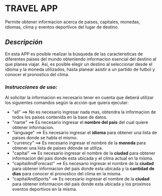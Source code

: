 # TRAVEL APP

Permite obtener informacion acerca de paises, capitales, monedas, idiomas, clima y eventos deportivos del lugar de destino.

## _Descripción_

En esta APP es posible realizar la búsqueda de las caracteristicas de diferentes paises del mundo obteniendo informacion esencial del destino al que planea viajar. Asi, es posible elegir un destino al seleccionar desde el idioma y la moneda utilizados, hasta planear asistir a un partido de futbol y conocer el pronostico del clima.

### _Instrucciones de uso:_

Al solicitar la informacion es necesario tener en cuenta que deberá utilizar los siguientes comandos según la acción que quiera ejecutar:

- "all" ==> No es necesario ingresar nada mas, obtendra la informacion de todos los paises contenida en la base de datos.
- "name" ==> Es necesario ingresar el **nombre del pais** del cual quiere obtener informacion.
- "language" ==> Es necesario ingresar el **idioma** para obtener una lista de paises donde se habla el mismo.
- "currency" ==> Es necesario ingresar el nombre de la **moneda** para obtener una lista de paises ddonde se utiliza.
- "capital" ==> Es necesario ingresar el nombre de la **ciudad** para obtener informacion del pais donde esta ubicada y el clima actual en la misma.
- "capitalAndForecast" ==> Es necesario ingresar el nombre de la **ciudad** para obtener informacion del pais donde esta ubicada y la **cantidad de dias** para conocer el pronostico del clima en la misma.
- "capitalAndSports" ==> Es necesario ingresar el nombre de la **ciudad** para obtener informacion del pais donde esta ubicada y los proximos eventos deportivos en la misma.
